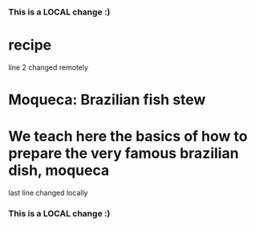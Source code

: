 ### This is a LOCAL change :)
# recipe
line 2 changed remotely
# Moqueca: Brazilian fish stew
# We teach here the basics of how to prepare the very famous brazilian dish, moqueca
last line changed locally
### This is a LOCAL change :)